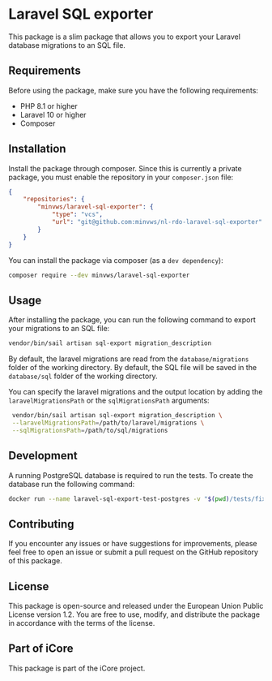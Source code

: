 # Laravel SQL exporter
This package is a slim package that allows you to export your Laravel database migrations to an SQL file.

## Requirements
Before using the package, make sure you have the following requirements:
- PHP 8.1 or higher
- Laravel 10 or higher
- Composer

## Installation
Install the package through composer. Since this is currently a private package, you must enable the repository in your 
`composer.json` file:

```json
{
    "repositories": {
        "minvws/laravel-sql-exporter": {
            "type": "vcs",
            "url": "git@github.com:minvws/nl-rdo-laravel-sql-exporter"
        }
    }
}
```
You can install the package via composer (as a `dev dependency`):
```bash
composer require --dev minvws/laravel-sql-exporter
```

## Usage
After installing the package, you can run the following command to export your migrations to an SQL file:

```bash
vendor/bin/sail artisan sql-export migration_description
```

By default, the laravel migrations are read from the `database/migrations` folder of the working directory.
By default, the SQL file will be saved in the `database/sql` folder of the working directory.

You can specify the laravel migrations and the output location by adding 
the `laravelMigrationsPath` or the `sqlMigrationsPath` arguments:

```bash
 vendor/bin/sail artisan sql-export migration_description \
 --laravelMigrationsPath=/path/to/laravel/migrations \
 --sqlMigrationsPath=/path/to/sql/migrations
```

## Development
A running PostgreSQL database is required to run the tests.
To create the database run the following command:
```bash
docker run --name laravel-sql-export-test-postgres -v "$(pwd)/tests/fixtures/init.sql:/docker-entrypoint-initdb.d/10-create-testing-database.sql" -e POSTGRES_PASSWORD=password -p 55322:5432 -d postgres || docker start laravel-sql-export-test-postgres ||  echo "Unable to start Postgres container, it may already be running"
```

## Contributing
If you encounter any issues or have suggestions for improvements, please feel free to open an issue or submit a pull request on the GitHub repository of this package.

## License
This package is open-source and released under the European Union Public License version 1.2. You are free to use, modify, and distribute the package in accordance with the terms of the license.

## Part of iCore
This package is part of the iCore project.
